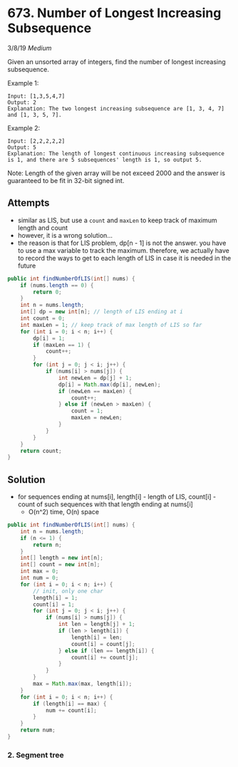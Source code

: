 # 673. Number of Longest Increasing Subsequence
3/8/19
*Medium*

Given an unsorted array of integers, find the number of longest increasing subsequence.

Example 1:
```
Input: [1,3,5,4,7]
Output: 2
Explanation: The two longest increasing subsequence are [1, 3, 4, 7] and [1, 3, 5, 7].
```
Example 2:
```
Input: [2,2,2,2,2]
Output: 5
Explanation: The length of longest continuous increasing subsequence is 1, and there are 5 subsequences' length is 1, so output 5.
```
Note: Length of the given array will be not exceed 2000 and the answer is guaranteed to be fit in 32-bit signed int.

## Attempts
- similar as LIS, but use a `count` and `maxLen` to keep track of maximum length and count
- however, it is a wrong solution...
- the reason is that for LIS problem, dp[n - 1] is not the answer. you have to use a max variable to track the maximum. therefore, we actually have to record the ways to get to each length of LIS in case it is needed in the future
```Java
public int findNumberOfLIS(int[] nums) {
    if (nums.length == 0) {
        return 0;
    }
    int n = nums.length;
    int[] dp = new int[n]; // length of LIS ending at i
    int count = 0;
    int maxLen = 1; // keep track of max length of LIS so far
    for (int i = 0; i < n; i++) {
        dp[i] = 1;
        if (maxLen == 1) {
            count++;
        }
        for (int j = 0; j < i; j++) {
            if (nums[i] > nums[j]) {
                int newLen = dp[j] + 1;
                dp[i] = Math.max(dp[i], newLen);
                if (newLen == maxLen) {
                    count++;
                } else if (newLen > maxLen) {
                    count = 1;
                    maxLen = newLen;
                }
            }
        }
    }
    return count;
}
```

## Solution
- for sequences ending at nums[i], length[i] - length of LIS, count[i] - count of such sequences with that length ending at nums[i]
  - O(n^2) time, O(n) space
```Java
public int findNumberOfLIS(int[] nums) {
    int n = nums.length;
    if (n <= 1) {
        return n;
    }
    int[] length = new int[n];
    int[] count = new int[n];
    int max = 0;
    int num = 0;
    for (int i = 0; i < n; i++) {
        // init, only one char
        length[i] = 1;
        count[i] = 1;
        for (int j = 0; j < i; j++) {
            if (nums[i] > nums[j]) {
                int len = length[j] + 1;
                if (len > length[i]) {
                    length[i] = len;
                    count[i] = count[j];
                } else if (len == length[i]) {
                    count[i] += count[j];
                }
            }
        }
        max = Math.max(max, length[i]);
    }
    for (int i = 0; i < n; i++) {
        if (length[i] == max) {
            num += count[i];
        }
    }
    return num;
}
```
### 2. Segment tree
